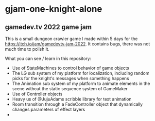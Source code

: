 # gjam-one-knight-alone
## gamedev.tv 2022 game jam

This is a small dungeon crawler game I made within 5 days for the https://itch.io/jam/gamedevtv-jam-2022.
It contains bugs, there was not much time to polish it.

What you can see / learn in this repository:

- Use of StateMachines to control behavior of game objects
- The LG sub system of my platform for localization, including random picks for the knight's messages when something happens
- The Animation sub system of my platform to animate elements in the scene without the static sequence system of GameMaker
- Use of Controller objects
- Heavy us of @JujuAdams scribble library for text animation
- Room transition through a FadeController object that dynamically changes parameters of effect layers
- 
